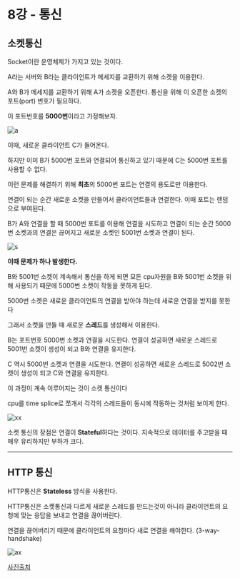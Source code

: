 # 8강 - 통신
## 소켓통신
Socket이란 운영체제가 가지고 있는 것이다.

A라는 서버와 B라는 클라이언트가 메세지를 교환하기 위해 소켓을 이용한다.

A와 B가 메세지를 교환하기 위해 A가 소켓을 오픈한다. 통신을 위해 이 오픈한 소켓의 포트(port) 번호가 필요하다.

이 포트번호를 **5000번**이라고 가정해보자.  

![a](https://user-images.githubusercontent.com/68761119/145152372-b75014f6-eef4-4046-b3e0-8ea887c0d332.png)

이때, 새로운 클라이언트 C가 들어온다.

하지만 이미 B가 5000번 포트와 연결되어 통신하고 있기 때문에 C는 5000번 포트를 사용할 수 없다.
 
이런 문제를 해결하기 위해 **최초**의 5000번 포트는 연결의 용도로만 이용한다.

연결이 되는 순간 새로운 소켓을 만들어서 클라이언트들과 연결한다. 이때 포트는 랜덤으로 부여된다.

B가 A와 연결을 할 때 5000번 포트를 이용해 연결을 시도하고 연결이 되는 순간 5000번 소켓과의 연결은 끊어지고 새로운 소켓인 5001번 소켓과 연결이 된다.

![s](https://user-images.githubusercontent.com/68761119/145152474-fbb08957-1b49-4730-aaaa-ded7f9f9f005.png)

**이때 문제가 하나 발생한다.**

B와 5001번 소켓이 계속해서 통신을 하게 되면 모든 cpu자원을 B와 5001번 소켓을 위해 사용되기 때문에 5000번 소켓이 작동을 못하게 된다.

5000번 소켓은 새로운 클라이언트의 연결을 받아야 하는데 새로운 연결을 받지를 못한다


그래서 소켓을 만들 때 새로운 **스레드**를 생성해서 이용한다.

B는 포트번호 5000번 소켓과 연결을 시도한다.
연결이 성공하면 새로운 스레드로 5001번 소켓이 생성이 되고 B와 연결을 유지한다.  

C 역시 5000번 소켓과 연결을 시도한다.
연결이 성공하면 새로운 스레드로 5002번 소켓이 생성이 되고 C와 연결을 유지한다.  

이 과정이 계속 이루어지는 것이 소켓 통신이다

cpu를 time splice로 쪼개서 각각의 스레드들이 동시에 작동하는 것처럼 보이게 한다.

![xx](https://user-images.githubusercontent.com/68761119/145152512-8ccbfdbf-76b1-403a-a6cf-5276b83264d0.png)

소켓 통신의 장점은 연결이 **Stateful**하다는 것이다. 지속적으로 데이터를 주고받을 때 매우 유리하지만 부하가 크다.
 
---

## HTTP 통신
HTTP통신은 **Stateless** 방식을 사용한다.

HTTP통신은 소켓통신과 다르게 새로운 스레드를 만드는것이 아니라 클라이언트의 요청에 맞는 응답을 보내고 연결을 끊어버린다.

연결을 끊어버리기 때문에 클라이언트의 요청마다 새로 연결을 해야한다. (3-way-handshake)  

![ax](https://user-images.githubusercontent.com/68761119/145152910-761e3c0e-4330-491d-84d6-a5d07469a3db.png)


[사진출처](https://sic-dev.tistory.com/88?category=938022)